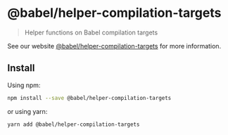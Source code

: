 # @babel/helper-compilation-targets

> Helper functions on Babel compilation targets

See our
website [@babel/helper-compilation-targets](https://babeljs.io/docs/babel-helper-compilation-targets)
for more information.

## Install

Using npm:

```sh
npm install --save @babel/helper-compilation-targets
```

or using yarn:

```sh
yarn add @babel/helper-compilation-targets
```
